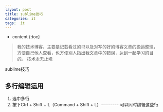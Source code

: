 ```yaml
---
layout: post
title: sublime技巧
categories: it
tags:  it 
---
```


* content
{:toc}

> 我的技术博客，主要是记载看过的书以及对写的好的博客文章的搬运整理，方便自己他人查看，也方便别人指出我文章中的错误，达到一起学习的目的。
> 技术永无止境

sublime技巧


## 多行编辑运用

1. 选中多行
2. 按下Ctrl + Shift + L（Command + Shift + L）--------- 可以同时编辑这些行